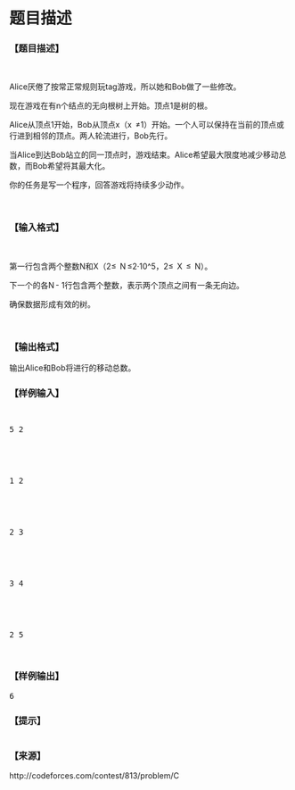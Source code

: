 # 题目描述


<h3>
【题目描述】
</h3>
<p>
<br/>
</p>
<p>
Alice厌倦了按常正常规则玩tag游戏，所以她和Bob做了一些修改。
</p>
<p>
现在游戏在有n个结点的无向根树上开始。顶点1是树的根。
</p>
<p>
Alice从顶点1开始，Bob从顶点x（x  ≠1）开始。一个人可以保持在当前的顶点或行进到相邻的顶点。两人轮流进行，Bob先行。
</p>
<p>
当Alice到达Bob站立的同一顶点时，游戏结束。Alice希望最大限度地减少移动总数，而Bob希望将其最大化。
</p>
<p>
你的任务是写一个程序，回答游戏将持续多少动作。
</p>
<p>
<br/>
</p>
<h3>
【输入格式】
</h3>
<p>
<br/>
</p>
<p>
第一行包含两个整数N和X（2≤  N ≤2·10^5，2≤  X  ≤  N）。
</p>
<p>
下一个的各N - 1行包含两个整数，表示两个顶点之间有一条无向边。
</p>
<p>
确保数据形成有效的树。
</p>
<p>
<br/>
</p>
<h3>
【输出格式】
</h3>
<p>
输出Alice和Bob将进行的移动总数。
</p>
<h3>
【样例输入】
</h3>
<pre><p>
5 2
</p>

<p>
1 2
</p>

<p>
2 3
</p>

<p>
3 4
</p>

<p>
2 5
</p>
</pre>
<h3>
【样例输出】
</h3>
<pre>6</pre>
<h3>
【提示】
</h3>
<p>
<img src="/upload/image/20170701/20170701115734_83776.jpg" alt=""/> 
</p>
<h3>
【来源】
</h3>
<p>
http://codeforces.com/contest/813/problem/C
</p>
